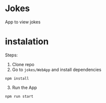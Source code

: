 # Jokes

App to view jokes

# instalation

Steps: 
1. Clone repo
2. Go to `jokes/WebApp` and install dependencies

```
npm install
```
3. Run the App

```
npm run start
```
